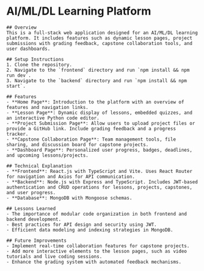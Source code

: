 # AI/ML/DL Learning Platform

    ## Overview
    This is a full-stack web application designed for an AI/ML/DL learning platform. It includes features such as dynamic lesson pages, project submissions with grading feedback, capstone collaboration tools, and user dashboards.

    ## Setup Instructions
    1. Clone the repository.
    2. Navigate to the `frontend` directory and run `npm install && npm run dev`.
    3. Navigate to the `backend` directory and run `npm install && npm start`.

    ## Features
    - **Home Page**: Introduction to the platform with an overview of features and navigation links.
    - **Lesson Page**: Dynamic display of lessons, embedded quizzes, and an interactive Python code editor.
    - **Project Submission Page**: Allow users to upload project files or provide a GitHub link. Include grading feedback and a progress tracker.
    - **Capstone Collaboration Page**: Team management tools, file sharing, and discussion board for capstone projects.
    - **Dashboard Page**: Personalized user progress, badges, deadlines, and upcoming lessons/projects.

    ## Technical Explanation
    - **Frontend**: React.js with TypeScript and Vite. Uses React Router for navigation and Axios for API communication.
    - **Backend**: Node.js with Express and TypeScript. Includes JWT-based authentication and CRUD operations for lessons, projects, capstones, and user progress.
    - **Database**: MongoDB with Mongoose schemas.

    ## Lessons Learned
    - The importance of modular code organization in both frontend and backend development.
    - Best practices for API design and security using JWT.
    - Efficient data modeling and indexing strategies in MongoDB.

    ## Future Improvements
    - Implement real-time collaboration features for capstone projects.
    - Add more interactive elements to the lesson pages, such as video tutorials and live coding sessions.
    - Enhance the grading system with automated feedback mechanisms.
